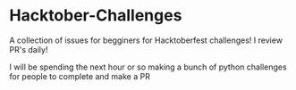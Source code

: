 # Hacktober-Challenges
A collection of issues for begginers for Hacktoberfest challenges! I review PR's daily!

I will be spending the next hour or so making a bunch of python challenges for people to complete and make a PR
